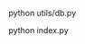 <!-- create  the table indivisually -->
python utils/db.py

<!-- then run the app -->
python index.py

